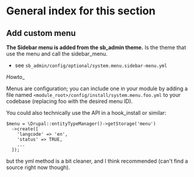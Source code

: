 # General index for this section


## Add custom menu

**The Sidebar menu is added from the sb_admin theme.** Is the theme that use the menu and call the sidebar_menu.

- see `sb_admin/config/optional/system.menu.sidebar-menu.yml`

_Howto__

Menus are configuration; you can include one in your module by adding a file named `<module_root>/config/install/system.menu.foo.yml` to your codebase (replacing foo with the desired menu ID).

You could also technically use the API in a hook_install or similar:
```
$menu = \Drupal::entityTypeManager()->getStorage('menu')
  ->create([
    'langcode' => 'en',
    'status' => TRUE,
    ...
  ]);
```  
but the yml method is a bit cleaner, and I think recommended (can't find a source right now though).
